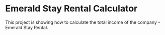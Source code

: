 # Emerald Stay Rental Calculator

This project is showing how to calculate the total income of the company - Emerald Stay Rental.
